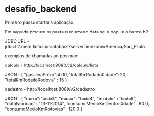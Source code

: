 # desafio_backend

Primeiro passo startar a aplicação.

Em seguida procure na pasta resources o data.sql e popule o banco h2

JDBC URL - 	
jdbc:h2:mem:ficticius-database?serverTimezone=America/Sao_Paulo

exemplos de chamadas ao postman:

calculo - http://localhost:8080/v2/calculo/lista

JSON - {
    "gasolinaPreco":4.00,
    "totalKmRodadoCidade": 20,
    "totalKmRodadoRodovia" : 15
}

cadastro - http://localhost:8080/v2/cadastro

JSON - {
    "nome":"teste3",
    "marca": "teste4",
    "modelo" : "teste5",
    "dataFabricao" : "13-11-2014",
    "consumoMedioKmDentroCidade" : 60.0,
    "consumoMedioKmRodovias" : 120.0
}